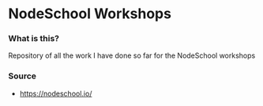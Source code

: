 # NodeSchool Workshops

### What is this?
Repository of all the work I have done so far for the NodeSchool workshops

### Source
- https://nodeschool.io/
